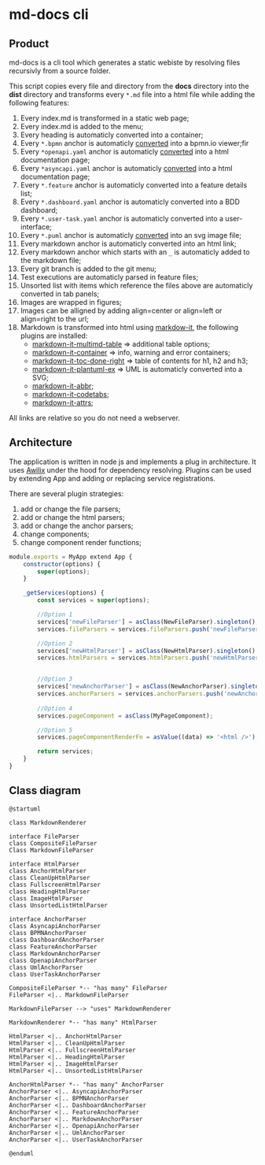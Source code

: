 # md-docs cli

## Product

md-docs is a cli tool which generates a static webiste by resolving files recursivly from a source folder.

This script copies every file and directory from the **docs** directory into the **dist** directory and transforms every `*.md` file into a html file while adding the following features:

1. Every index.md is transformed in a static web page;
1. Every index.md is added to the menu;
1. Every heading is automaticly converted into a container;
1. Every `*.bpmn` anchor is automaticly [converted](https://bpmn.io/toolkit/bpmn-js/) into a bpmn.io viewer;fir
1. Every `*openapi.yaml` anchor is automaticly [converted](https://github.com/OpenAPITools/openapi-generator) into a html documentation page;
1. Every `*asyncapi.yaml` anchor is automaticly [converted](https://github.com/asyncapi/generator) into a html documentation page;
1. Every `*.feature` anchor is automaticly converted into a feature details list;
1. Every `*.dashboard.yaml` anchor is automaticly converted into a BDD dashboard;
1. Every `*.user-task.yaml` anchor is automaticly converted into a user-interface;
1. Every `*.puml` anchor is automaticly [converted](https://plantuml.com/) into an svg image file;
1. Every markdown anchor is automaticly converted into an html link;
1. Every markdown anchor which starts with an `_` is automaticly added to the markdown file; 
1. Every git branch is added to the git menu;
1. Test executions are automaticly parsed in feature files;
1. Unsorted list with items which reference the files above are automaticly converted in tab panels;
1. Images are wrapped in figures;
1. Images can be alligned by adding align=center or align=left or align=right to the url;
1. Markdown is transformed into html using [markdow-it](https://www.npmjs.com/package/markdown-it), the following plugins are installed:
    * [markdown-it-multimd-table](https://www.npmjs.com/package/markdown-it-multimd-table) => additional table options;
    * [markdown-it-container](https://www.npmjs.com/package/markdown-it-container) => info, warning and error containers;
    * [markdown-it-toc-done-right](https://www.npmjs.com/package/markdown-it-toc-done-right) => table of contents for h1, h2 and h3;    
    * [markdown-it-plantuml-ex](https://www.npmjs.com/package/markdown-it-plantuml-ex) => UML is automaticly converted into a SVG;
    * [markdown-it-abbr](https://www.npmjs.com/package/markdown-it-abbr);
    * [markdown-it-codetabs](https://www.npmjs.com/package/markdown-it-codetabs);
    * [markdown-it-attrs](https://www.npmjs.com/package/markdown-it-attrs);

All links are relative so you do not need a webserver.

## Architecture

The application is written in node js and implements a plug in architecture. It uses [Awilix](https://github.com/jeffijoe/awilix/) under the hood for dependency resolving. Plugins can be used by extending App and adding or replacing service registrations.

There are several plugin strategies:

1. add or change the file parsers;
1. add or change the html parsers;
1. add or change the anchor parsers;
1. change components;
1. change component render functions;

```js
module.exports = MyApp extend App {
    constructor(options) {
        super(options);
    }

    _getServices(options) {
        const services = super(options);

        //Option 1
        services['newFileParser'] = asClass(NewFileParser).singleton();
        services.fileParsers = services.fileParsers.push('newFileParser');

        //Option 2
        services['newHtmlParser'] = asClass(NewHtmlParser).singleton();
        services.htmlParsers = services.htmlParsers.push('newHtmlParser');


        //Option 3
        services['newAnchorParser'] = asClass(NewAnchorParser).singleton();
        services.anchorParsers = services.anchorParsers.push('newAnchorParser');
        
        //Option 4
        services.pageComponent = asClass(MyPageComponent);

        //Option 5
        services.pageComponentRenderFn = asValue((data) => '<html />');

        return services;
    }
}
```

## Class diagram

```plantuml
@startuml

class MarkdownRenderer

interface FileParser
class CompositeFileParser
Class MarkdownFileParser

interface HtmlParser
class AnchorHtmlParser
class CleanUpHtmlParser
class FullscreenHtmlParser
class HeadingHtmlParser
class ImageHtmlParser
class UnsortedListHtmlParser

interface AnchorParser
class AsyncapiAnchorParser
class BPMNAnchorParser
class DashboardAnchorParser
class FeatureAnchorParser
class MarkdownAnchorParser
class OpenapiAnchorParser
class UmlAnchorParser
class UserTaskAnchorParser

CompositeFileParser *-- "has many" FileParser
FileParser <|.. MarkdownFileParser

MarkdownFileParser --> "uses" MarkdownRenderer

MarkdownRenderer *-- "has many" HtmlParser

HtmlParser <|.. AnchorHtmlParser
HtmlParser <|.. CleanUpHtmlParser
HtmlParser <|.. FullscreenHtmlParser
HtmlParser <|.. HeadingHtmlParser
HtmlParser <|.. ImageHtmlParser
HtmlParser <|.. UnsortedListHtmlParser

AnchorHtmlParser *-- "has many" AnchorParser
AnchorParser <|.. AsyncapiAnchorParser
AnchorParser <|.. BPMNAnchorParser
AnchorParser <|.. DashboardAnchorParser
AnchorParser <|.. FeatureAnchorParser
AnchorParser <|.. MarkdownAnchorParser
AnchorParser <|.. OpenapiAnchorParser
AnchorParser <|.. UmlAnchorParser
AnchorParser <|.. UserTaskAnchorParser

@enduml
```